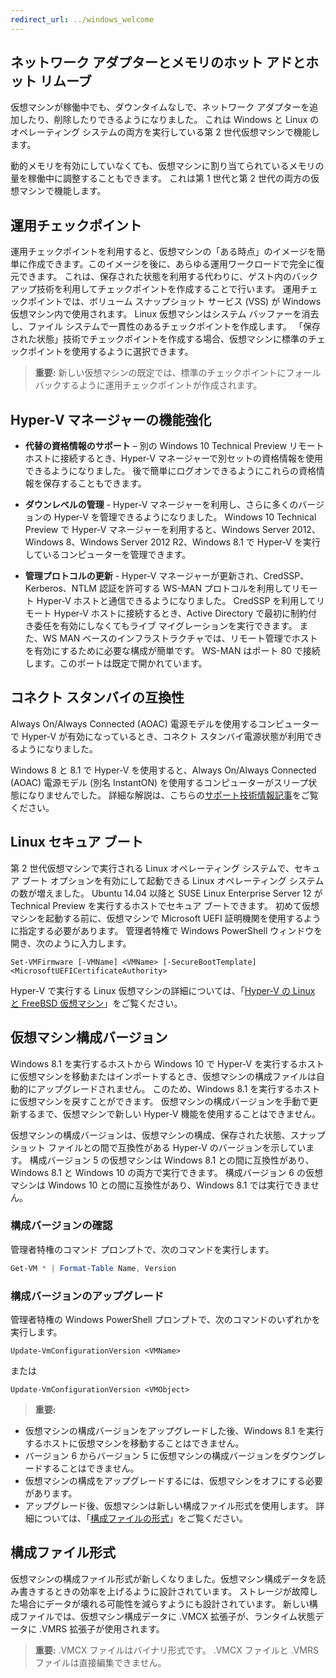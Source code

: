 ```yaml
---
redirect_url: ../windows_welcome
---
```


## ネットワーク アダプターとメモリのホット アドとホット リムーブ

仮想マシンが稼働中でも、ダウンタイムなしで、ネットワーク アダプターを追加したり、削除したりできるようになりました。 これは Windows と Linux のオペレーティング システムの両方を実行している第 2 世代仮想マシンで機能します。 

動的メモリを有効にしていなくても、仮想マシンに割り当てられているメモリの量を稼働中に調整することもできます。 これは第 1 世代と第 2 世代の両方の仮想マシンで機能します。

## 運用チェックポイント

運用チェックポイントを利用すると、仮想マシンの「ある時点」のイメージを簡単に作成できます。このイメージを後に、あらゆる運用ワークロードで完全に復元できます。 これは、保存された状態を利用する代わりに、ゲスト内のバックアップ技術を利用してチェックポイントを作成することで行います。 運用チェックポイントでは、ボリューム スナップショット サービス (VSS) が Windows 仮想マシン内で使用されます。 Linux 仮想マシンはシステム バッファーを消去し、ファイル システムで一貫性のあるチェックポイントを作成します。 「保存された状態」技術でチェックポイントを作成する場合、仮想マシンに標準のチェックポイントを使用するように選択できます。 


> **重要:** 新しい仮想マシンの既定では、標準のチェックポイントにフォールバックするように運用チェックポイントが作成されます。 
 

## Hyper-V マネージャーの機能強化

- **代替の資格情報のサポート** – 別の Windows 10 Technical Preview リモート ホストに接続するとき、Hyper-V マネージャーで別セットの資格情報を使用できるようになりました。 後で簡単にログオンできるようにこれらの資格情報を保存することもできます。 

- **ダウンレベルの管理** - Hyper-V マネージャーを利用し、さらに多くのバージョンの Hyper-V を管理できるようになりました。 Windows 10 Technical Preview で Hyper-V マネージャーを利用すると、Windows Server 2012、Windows 8、Windows Server 2012 R2、Windows 8.1 で Hyper-V を実行しているコンピューターを管理できます。

- **管理プロトコルの更新** - Hyper-V マネージャーが更新され、CredSSP、Kerberos、NTLM 認証を許可する WS-MAN プロトコルを利用してリモート Hyper-V ホストと通信できるようになりました。 CredSSP を利用してリモート Hyper-V ホストに接続するとき、Active Directory で最初に制約付き委任を有効にしなくてもライブ マイグレーションを実行できます。 また、WS MAN ベースのインフラストラクチャでは、リモート管理でホストを有効にするために必要な構成が簡単です。 WS-MAN はポート 80 で接続します。このポートは既定で開かれています。


## コネクト スタンバイの互換性 

Always On/Always Connected (AOAC) 電源モデルを使用するコンピューターで Hyper-V が有効になっているとき、コネクト スタンバイ電源状態が利用できるようになりました。

Windows 8 と 8.1 で Hyper-V を使用すると、Always On/Always Connected (AOAC) 電源モデル (別名 InstantON) を使用するコンピューターがスリープ状態になりませんでした。 詳細な解説は、こちらの[サポート技術情報記事](
https://support.microsoft.com/en-us/kb/2973536)をご覧ください。


## Linux セキュア ブート 

第 2 世代仮想マシンで実行される Linux オペレーティング システムで、セキュア ブート オプションを有効にして起動できる Linux オペレーティング システムの数が増えました。  Ubuntu 14.04 以降と SUSE Linux Enterprise Server 12 が Technical Preview を実行するホストでセキュア ブートできます。 初めて仮想マシンを起動する前に、仮想マシンで Microsoft UEFI 証明機関を使用するように指定する必要があります。  管理者特権で Windows PowerShell ウィンドウを開き、次のように入力します。

    Set-VMFirmware [-VMName] <VMName> [-SecureBootTemplate] <MicrosoftUEFICertificateAuthority>

Hyper-V で実行する Linux 仮想マシンの詳細については、「[Hyper-V の Linux と FreeBSD 仮想マシン](http://technet.microsoft.com/library/dn531030.aspx)」をご覧ください。
 
 
## 仮想マシン構成バージョン

Windows 8.1 を実行するホストから Windows 10 で Hyper-V を実行するホストに仮想マシンを移動またはインポートするとき、仮想マシンの構成ファイルは自動的にアップグレードされません。 このため、Windows 8.1 を実行するホストに仮想マシンを戻すことができます。 仮想マシンの構成バージョンを手動で更新するまで、仮想マシンで新しい Hyper-V 機能を使用することはできません。 

仮想マシンの構成バージョンは、仮想マシンの構成、保存された状態、スナップショット ファイルとの間で互換性がある Hyper-V のバージョンを示しています。 構成バージョン 5 の仮想マシンは Windows 8.1 との間に互換性があり、Windows 8.1 と Windows 10 の両方で実行できます。 構成バージョン 6 の仮想マシンは Windows 10 との間に互換性があり、Windows 8.1 では実行できません。

### 構成バージョンの確認

管理者特権のコマンド プロンプトで、次のコマンドを実行します。

``` PowerShell
Get-VM * | Format-Table Name, Version
```

### 構成バージョンのアップグレード 

管理者特権の Windows PowerShell プロンプトで、次のコマンドのいずれかを実行します。

``` 
Update-VmConfigurationVersion <VMName>
```

または

``` 
Update-VmConfigurationVersion <VMObject>
```

> **重要:**
>
- 仮想マシンの構成バージョンをアップグレードした後、Windows 8.1 を実行するホストに仮想マシンを移動することはできません。
- バージョン 6 からバージョン 5 に仮想マシンの構成バージョンをダウングレードすることはできません。
- 仮想マシンの構成をアップグレードするには、仮想マシンをオフにする必要があります。
- アップグレード後、仮想マシンは新しい構成ファイル形式を使用します。 詳細については、「[構成ファイルの形式](#configuration-file-format)」をご覧ください。


## <a name="configuration-file-format"></a>構成ファイル形式

仮想マシンの構成ファイル形式が新しくなりました。仮想マシン構成データを読み書きするときの効率を上げるように設計されています。 ストレージが故障した場合にデータが壊れる可能性を減らすようにも設計されています。 新しい構成ファイルでは、仮想マシン構成データに .VMCX 拡張子が、ランタイム状態データに .VMRS 拡張子が使用されます。 

> **重要:** .VMCX ファイルはバイナリ形式です。 .VMCX ファイルと .VMRS ファイルは直接編集できません。

<!--HONumber=Jun16_HO2-->


